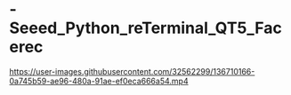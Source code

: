 # -Seeed_Python_reTerminal_QT5_Facerec

https://user-images.githubusercontent.com/32562299/136710166-0a745b59-ae96-480a-91ae-ef0eca666a54.mp4

